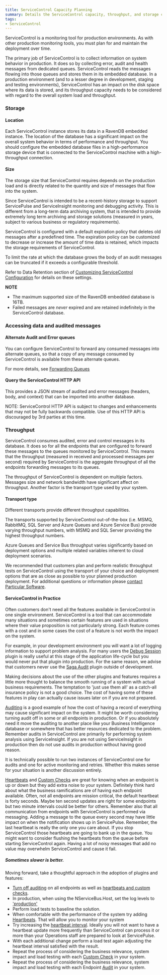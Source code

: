 ```yaml
---
title: ServiceControl Capacity Planning
summary: Details the ServiceControl capacity, throughput, and storage considerations to plan and support production environments
tags:
- ServiceControl
---
```


ServiceControl is a monitoring tool for production environments. As with other production monitoring tools, you must plan for and maintain the deployment over time.

The primary job of ServiceControl is to collect information on system behavior in production. It does so by collecting error, audit and health messages from dedicated queues. ServiceControl reads the messages flowing into those queues and stores them in its embedded database. In a production environment (and to a lesser degree in development, staging and testing environments), ServiceControl has an impact on the disk space where its data is stored, and its throughput capacity needs to be considered with regard to the overall system load and throughput.

### Storage

#### Location

Each ServiceControl instance stores its data in a RavenDB embedded instance. The location of the database has a significant impact on the overall system behavior in terms of performance and throughput. You should configure the embedded database files in a high-performance storage device that is connected to the ServiceControl machine with a high-throughput connection.

#### Size

The storage size that ServiceControl requires depends on the production load and is directly related to the quantity and size of messages that flow into the system.

Since ServiceControl is intended to be a recent-history storage to support ServicePulse and ServiceInsight monitoring and debugging activity. This is different from a long-term data archiving system, that is intended to provide extremely long term archiving and storage solutions (measured in years, subject to various business or regulatory requirements).

ServiceControl is configured with a default expiration policy that deletes old messages after a predefined time. The expiration policy can be customized to decrease or increase the amount of time data is retained, which impacts the storage requirements of ServiceControl.

To limit the rate at which the database grows the body of an audit messages can be truncated if it exceeds a configurable threshold.

Refer to Data Retention section of [Customizing ServiceControl Configuration](creating-config-file.md) for details on these settings.


**NOTE**

* The maximum supported size of the RavenDB embedded database is 16TB.
* Failed messages are *never* expired and are retained indefinitely in the ServiceControl database.

### Accessing data and audited messages

#### Alternate Audit and Error queues

You can configure ServiceControl to forward any consumed messages into alternate queues, so that a copy of any message consumed by ServiceControl is available from these alternate queues.

For more details, see [Forwarding Queues](errorlog-auditlog-behavior.md)

#### Query the ServiceControl HTTP API

This provides a JSON stream of audited and error messages (headers, body, and context) that can be imported into another database.

NOTE: ServiceControl HTTP API is subject to changes and enhancements that may not be fully backwards compatible. Use of this HTTP API is discouraged by 3rd parties at this time.

### Throughput

ServiceControl consumes audited, error and control messages in its database. It does so for all the endpoints that are configured to forward these messages to the queues monitored by ServiceControl. This means that the throughput (measured in received and processed messages per second) required by ServiceControl is the aggregate throughput of all the endpoints forwarding messages to its queues.

The throughput of ServiceControl is dependent on multiple factors. Messages size and network bandwidth have significant affect on throughput. Another factor is the transport type used by your system.

#### Transport type

Different transports provide different throughput capabilities.

The transports supported by ServiceControl out-of-the-box (i.e. MSMQ, RabbitMQ, SQL Server and Azure Queues and Azure Service Bus) provide varying throughput numbers, with MSMQ and SQL Server providing the highest throughput numbers.

Azure Queues and Service Bus throughput varies significantly based on deployment options and multiple related variables inherent to cloud deployment scenarios.

We recommended that customers plan and perform realistic throughput tests on ServiceControl using the transport of your choice and deployment options that are as close as possible to your planned production deployment. For additional questions or information please [contact Particular Software](http://particular.net/contactus).

#### ServiceControl in Practice

Often customers don't need all the features available in ServiceControl in one single environment. ServiceControl is a tool that can accommodate many situations and sometimes certain features are used in situations where their value proposition is not particularly strong. Each feature comes with a cost and in some cases the cost of a feature is not worth the impact on the system.

For example, in your development environment you will want a lot of logging information to support problem analysis. For many users the [Debug Session](/servicecontrol/plugins/debug-session.md) plugin is really useful at this stage of the application life-cycle but you would never put that plugin into production. For the same reason, we advise that customers never use the [Saga Audit](/servicecontrol/plugins/saga-audit.md) plugin outside of development.

Making decisions about the use of the other plugins and features requires a little more thought to balance the smooth running of a system with actual business requirements. The temptation to 'just use them all' as a catch-all insurance policy is not a good choice. The cost of having some of these features in play can actually cause issues later on if you are not prepared.

[Auditing](/nservicebus/operations/auditing.md) is a good example of how the cost of having a record of everything may cause significant impact on the system. It might be worth considering turning audit off in some or all endpoints in production. Or if you absolutely need it move the auditing to another place like your Business Intelligence database or somewhere that has better resources dedicated to the problem. Remember audits in ServiceControl are primarily for performing system analysis using ServiceInsight. If you are not using ServiceInsight in production then do not use audits in production without having good reason.

It is technically possible to run two instances of ServiceControl one for audits and one for active monitoring and retries. Whether this makes sense for your situation is another discussion entirely.

[Heartbeats](/servicepulse/intro-endpoints-heartbeats.md) and [Custom Checks](/servicepulse/intro-endpoints-custom-checks.md) are great for knowing when an endpoint is up or down but they add extra noise to your system. Definitely think hard about what the business ramifications are of having each endpoint available. Often, not all endpoints are mission critical, the default heartbeat is forty seconds. Maybe ten second updates are right for some endpoints but two minute intervals could be better for others. Remember also that all communication from endpoints with ServiceControl is performed via messaging. Adding a message to the queue every second may have little impact on when the notification shows up in ServicePulse. Remember, the last heartbeat is really the only one you care about. If you stop ServiceControl those heartbeats are going to bank up in the queue. You might want to consider flushing the heartbeats from the queue before starting ServiceControl again. Having a lot of noisy messages that add no value may overwhelm ServiceControl and cause it fail.

##### Sometimes slower is better.

Moving forward, take a thoughtful approach in the adoption of plugins and features:

- [Turn off auditing](http://docs.particular.net/nservicebus/operations/auditing#turning-off-auditing) on all endpoints as well as [heartbeats and custom checks](http://docs.particular.net/servicepulse/how-to-configure-endpoints-for-monitoring).
- In production, when using the NServiceBus.Host, set the log levels to ['production'](/nservicebus/hosting/nservicebus-host/profiles.md#logging-behaviors)
- Perform load tests to baseline the solution.
- When comfortable with the performance of the system try adding [Heartbeats](http://docs.particular.net/servicepulse/intro-endpoints-heartbeats). That will allow you to monitor your system
- Try increasing the [heartbeat interval](http://docs.particular.net/servicecontrol/plugins/heartbeat#configuration-heartbeat-interval). Ideally you will not want to have a heartbeat update more frequently than ServiceControl can process it or more than your Operations staff are prepared to look at ServicePulse.
- With each additional change perform a load test again adjusting the heartbeat interval satisfied with the result.
- Repeat the process of considering the business relevance, system impact and load testing with each [Custom Check](http://docs.particular.net/servicecontrol/plugins/custom-checks) in your system.
- Repeat the process of considering the business relevance, system impact and load testing with each Endpoint [Audit](http://docs.particular.net/nservicebus/operations/auditing) in your system.
